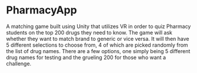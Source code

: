 # PharmacyApp

A matching game built using Unity that utilizes VR in order to quiz Pharmacy students on the top 200 drugs they need to know. The game will
ask whether they want to match brand to generic or vice versa. It will then have 5 different selections to choose from, 4 of which are picked 
randomly from the list of drug names. There are a few options, one simply being 5 different drug names for testing and the grueling 200 for 
those who want a challenge.
